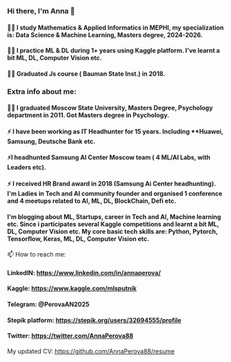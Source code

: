 ###  Hi there, I'm Anna 👋

#### 👩‍🎓 I study Mathematics & Applied Informatics in MEPHI, my specialization is: Data Science & Machine Learning, Masters degree, 2024-2026.
#### 👩‍🎓 I practice ML & DL during 1+ years using Kaggle platform. I've learnt a bit ML, DL, Computer Vision etc.
#### 👩‍🎓 Graduated Js course ( Bauman State Inst.) in 2018.

###  Extra info about me: 
#### 👩‍🎓 I graduated **Moscow State University**, Masters Degree, Psychology department in 2011. Got Masters degree in Psychology. 
#### ⚡ I have been working as **IT Headhunter** for **15 years**. Including **Huawei, Samsung, Deutsche Bank etc.
#### ⚡**I headhunted Samsung AI Center Moscow team ( 4 ML/AI Labs, with Leaders etc).**
#### ⚡ I received **HR Brand award in 2018** (Samsung Ai Center headhunting). I'm Ladies in Tech and AI community founder and organised 1 conference and 4 meetups related to AI, ML, DL, BlockChain, Defi etc.
#### I'm blogging about ML, Startups, career in Tech and AI, Machine learning etc. Since i participates several Kaggle competitions and learnt a bit ML, DL, Computer Vision etc. My core basic tech skills are: **Python, Pytorch, Tensorflow, Keras, ML, DL, Computer Vision etc.**

📫 How to reach me: 

#### LinkedIN: https://www.linkedin.com/in/annaperova/
#### Kaggle: https://www.kaggle.com/mlsputnik
#### Telegram: @PerovaAN2025
#### Stepik platform: https://stepik.org/users/32694555/profile
#### Twitter:  https://twitter.com/AnnaPerova88

My updated CV:  https://github.com/AnnaPerova88/resume



